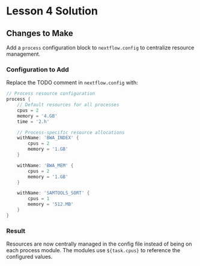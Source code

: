 # Lesson 4 Solution

## Changes to Make

Add a `process` configuration block to `nextflow.config` to centralize resource management.

### Configuration to Add

Replace the TODO comment in `nextflow.config` with:

```groovy
// Process resource configuration
process {
    // Default resources for all processes
    cpus = 2
    memory = '4.GB'
    time = '2.h'

    // Process-specific resource allocations
    withName: 'BWA_INDEX' {
        cpus = 2
        memory = '1.GB'
    }

    withName: 'BWA_MEM' {
        cpus = 2
        memory = '1.GB'
    }

    withName: 'SAMTOOLS_SORT' {
        cpus = 1
        memory = '512.MB'
    }
}
```

### Result

Resources are now centrally managed in the config file instead of being on each process module. The modules use `${task.cpus}` to reference the configured values.
